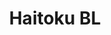 --- 
title: "Haitoku BL"
publishdate: "2019-9-30T16:48:46+02:00"
src: "https://365manga.net/manga/haitoku-bl"
image: "https://data.365manga.net/images/thumbnails/1467-haitoku-bl.jpg"
description: ""
---